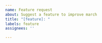 ```yaml
---
name: Feature request
about: Suggest a feature to improve march
title: "[feature]: "
labels: feature
assignees: ''

---
```



